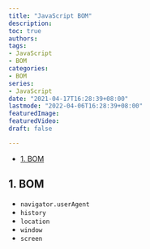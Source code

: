 ```yaml
---
title: "JavaScript BOM"
description:
toc: true
authors:
tags:
- JavaScript
- BOM
categories:
- BOM
series:
- JavaScript
date: "2021-04-17T16:28:39+08:00"
lastmode: "2022-04-06T16:28:39+08:00"
featuredImage:
featuredVideo:
draft: false

---
```


- [1. BOM](#1-bom)

## 1. BOM

- ```navigator.userAgent```
- ```history```
- ```location```
- ```window```
- ```screen```
